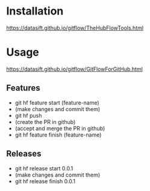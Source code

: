 # Installation

https://datasift.github.io/gitflow/TheHubFlowTools.html

# Usage

https://datasift.github.io/gitflow/GitFlowForGitHub.html

## Features

- git hf feature start (feature-name)
- (make changes and commit them)
- git hf push
- (create the PR in github)
- (accept and merge the PR in github)
- git hf feature finish (feature-name)


## Releases

- git hf release start 0.0.1
- (make changes and commit them)
- git hf release finish 0.0.1
  
